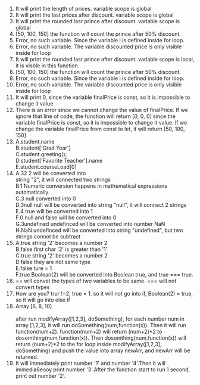 1. It will print the length of prices. variable scope is global
2. It will print the last prices after discount. variable scope is global
3. It will print the rounded lasr prince after discount. variable scope is global
4. [50, 100, 150] the function will count the prince after 50% discount.
5. Error, no such variable. Since the variable i is defined inside for loop. 
6. Error, no such variable. The variable discounted price is only visible inside for loop
7. It will print the rounded lasr prince after discount. variable scope is local, it is visble in this function.
8. [50, 100, 150] the function will count the prince after 50% discount.
9. Error, no such variable. Since the variable i is defined inside for loop.
10. Error, no such variable. The variable discounted price is only visible inside for loop
11. It will print 0, since the variable finalPrice is const, so it is impossible to change it value
12. There is an error since we cannot change the value of finalPrice. If we ignore that line of code, the function will return [0, 0, 0] since the variable finalPrice is const, so it is impossible to change it value. If we change the variable finalPrice from const to let, it will return [50, 100, 150]
13. A.student.name <br>
    B.student['Grad Year'] <br>
    C.student.greeting();<br>
    D.student['Favorite Teacher'].name<br>
    E.student.courseLoad[0]
14. A.32 2 will be converted into<br> string "2", it will connected two strings <br>
    B.1 Numeric conversion happens in mathematical expressions automatically.<br>
    C.3 null converted into 0<br>
    D.3null null will be converted into string "null", it will connect 2 strings <br>
    E.4 true will be converted into 1<br>
    F.0 null and false will be converted into 0<br>
    G.3undefined undefinced will be converted into number NaN <br>
    H.NaN undefinced will be converted into string "undefined", but two strings connot be subtract
15. A.true string '2' becomes a number 2<br>
    B.false first char '2' is greater than '1'<br>
    C.true string '2' becomes a number 2<br>
    D.false they are not same type<br>
    E.false ture = 1<br>
    F.true Boolean(2) will be converted into Boolean true, and true === true.
16. == will convet the types of two variables to be same. === will not convert types
17. How are you? trur !=2, true = 1. so it will not go into if, Boolean(2) =  true, so it will go into else if
19. Array [6, 8, 10] <br>  
after run modifyArray([1,2,3], doSomething), for each number num in array [1,2,3], it will run doSomething(num,function(x)). Then it will run function(num+2). function(num+2) will return (num+2)*2 to dosomthing(num,function(x)). Then dosomthing(num,function(x)) will return (num+2)*2 to the for loop inside modifyArray([1,2,3], doSomething) and push the value into array newArr, and newArr will be returned.
21.  It will immediately print number '1' and number '4'.Then it will immedia6eooy print number '3'.After the function start to run 1 second, print out number '2'.
